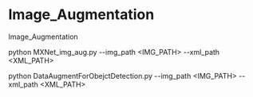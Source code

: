 # Image_Augmentation
Image_Augmentation

python MXNet_img_aug.py --img_path <IMG_PATH> --xml_path <XML_PATH>

python DataAugmentForObejctDetection.py --img_path <IMG_PATH> --xml_path <XML_PATH>
